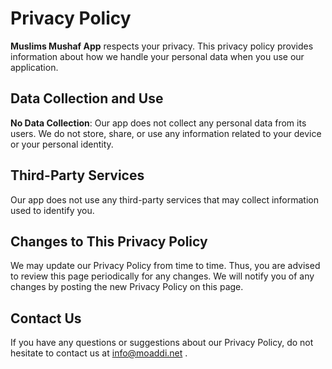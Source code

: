 # Privacy Policy

**Muslims Mushaf App** respects your privacy. This privacy policy provides information about how we handle your personal data when you use our application.

## Data Collection and Use

**No Data Collection**: Our app does not collect any personal data from its users. We do not store, share, or use any information related to your device or your personal identity.

## Third-Party Services

Our app does not use any third-party services that may collect information used to identify you.

## Changes to This Privacy Policy

We may update our Privacy Policy from time to time. Thus, you are advised to review this page periodically for any changes. We will notify you of any changes by posting the new Privacy Policy on this page.

## Contact Us

If you have any questions or suggestions about our Privacy Policy, do not hesitate to contact us at info@moaddi.net .
